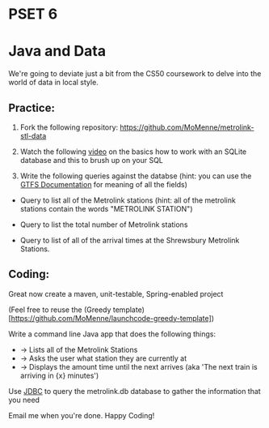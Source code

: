 PSET 6
======

#  Java and Data

We're going to deviate just a bit from the CS50 coursework to delve into the world of data in local style.


Practice:
----------

1.  Fork the following repository: https://github.com/MoMenne/metrolink-stl-data

2.  Watch the following [video](http://tv.launchcode.us/#/videos/sqlite?lesson=Databases) on the basics how to work with an SQLite database and this []() to brush up on your SQL

3.  Write the following queries against the databse (hint:  you can use the [GTFS Documentation](https://developers.google.com/transit/gtfs/reference) for meaning of all the fields)

* Query to list  all of the Metrolink stations (hint:  all of the metrolink stations contain the words "METROLINK STATION")

* Query to list the total number of Metrolink stations 

* Query to list of all of the arrival times at the Shrewsbury Metrolink Stations.


Coding:
--------

Great now create a maven, unit-testable, Spring-enabled project 

(Feel free to reuse the (Greedy template)[https://github.com/MoMenne/launchcode-greedy-template])

Write a command line Java app that does the following things:
*    -> Lists all of the Metrolink Stations
*    -> Asks the user what station they are currently at
*    -> Displays the amount time until the next arrives (aka 'The next train is arriving in {x} minutes')

Use [JDBC](http://tv.launchcode.us/#/videos/java_jdbc?lesson=Java) to query the metrolink.db database to gather the information that you need

Email me when you're done.  Happy Coding!

